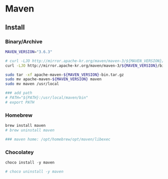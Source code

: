 # Maven

## Install

### Binary/Archive

```bash
MAVEN_VERSION="3.6.3"

# curl -LJO http://mirror.apache-kr.org/maven/maven-3/${MAVEN_VERSION}/binaries/apache-maven-${MAVEN_VERSION}-bin.zip
curl -LJO http://mirror.apache-kr.org/maven/maven-3/${MAVEN_VERSION}/binaries/apache-maven-${MAVEN_VERSION}-bin.tar.gz

sudo tar -xf apache-maven-${MAVEN_VERSION}-bin.tar.gz
sudo mv apache-maven-${MAVEN_VERSION} maven
sudo mv maven /usr/local

### add path
# PATH="${PATH}:/usr/local/maven/bin"
# export PATH
```

### Homebrew

```sh
brew install maven
# brew uninstall maven

### maven home: /opt/homebrew/opt/maven/libexec
```

### Chocolatey

```ps1
choco install -y maven

# choco uninstall -y maven
```
